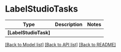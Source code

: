 # LabelStudioTasks

Type | Description | Notes
------------- | ------------- | -------------
**[LabelStudioTask]** |  | 

[[Back to Model list]](../README.md#documentation-for-models) [[Back to API list]](../README.md#documentation-for-api-endpoints) [[Back to README]](../README.md)

